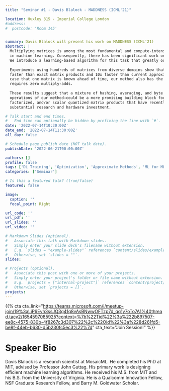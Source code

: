 ```yaml
---
title: "Seminar #1 - Davis Blalock - MADDNESS (ICML'21)"

location: Huxley 315 - Imperial College London
#address:
#  postcode: 'Room 145'


summary: Davis Blalock will present his work on MADDNESS (ICML'21)
abstract: |
  Multiplying matrices is among the most fundamental and compute-intensive operations
  in machine learning. Consequently, there has been significant work on efficiently approximating matrix multiplies.
  We introduce a learning-based algorithm for this task that greatly outperforms existing methods.
  
  Experiments using hundreds of matrices from diverse domains show that it often runs 100x
  faster than exact matrix products and 10x faster than current approximate methods. In the common
  case that one matrix is known ahead of time, our method also has the interesting property that it
  requires zero multiply-adds.
  
  These results suggest that a mixture of hashing, averaging, and byte shuffling—the core
  operations of our method—could be a more promising building block for machine learning than the sparsified,
  factorized, and/or scalar quantized matrix products that have recently been the focus of
  substantial research and hardware investment. 

# Talk start and end times.
#   End time can optionally be hidden by prefixing the line with `#`.
date: '2022-07-14T10:30:00Z'
date_end: '2022-07-14T11:30:00Z'
all_day: false

# Schedule page publish date (NOT talk date).
publishDate: '2022-06-21T00:00:00Z'

authors: []
profile: false
tags: ['DL Training', 'Optimization', 'Approximate Methods', 'ML for MLSys', 'Quantization', 'GEMM']
categories: ['Seminar']

# Is this a featured talk? (true/false)
featured: false

image:
  caption: ''
  focal_point: Right

url_code: ''
url_pdf: ''
url_slides: ''
url_video: ''

# Markdown Slides (optional).
#   Associate this talk with Markdown slides.
#   Simply enter your slide deck's filename without extension.
#   E.g. `slides = "example-slides"` references `content/slides/example-slides.md`.
#   Otherwise, set `slides = ""`.
slides:

# Projects (optional).
#   Associate this post with one or more of your projects.
#   Simply enter your project's folder or file name without extension.
#   E.g. `projects = ["internal-project"]` references `content/project/deep-learning/index.md`.
#   Otherwise, set `projects = []`.
projects:
---
```


{{% cta cta_link="https://teams.microsoft.com/l/meetup-join/19%3aLiP6Evh3ssJQ3g41q8vAsBNwwOFTzp7d_qq1y7oTo7A1%40thread.tacv2/1654597085925?context=%7b%22Tid%22%3a%222b897507-ee8c-4575-830b-4f8267c3d307%22%2c%22Oid%22%3a%228d261fd5-be8f-44eb-b630-d5b230fc5ec3%22%7d" cta_text="Join Session!" %}}

# Speaker Bio

Davis Blalock is a research scientist at MosaicML. He completed his PhD at MIT,
advised by Professor John Guttag. His primary work is designing efficient machine learning algorithms.
He received his M.S. from MIT and his B.S. from the University of Virginia.
He is a Qualcomm Innovation Fellow, NSF Graduate Research Fellow, and Barry M. Goldwater Scholar.

